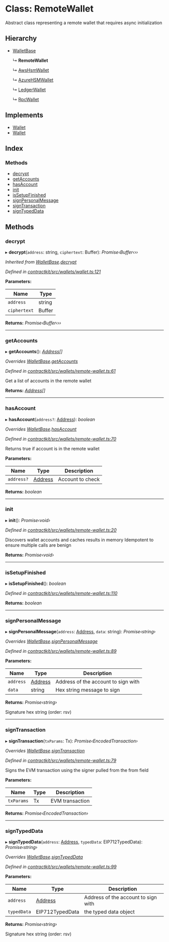 # Class: RemoteWallet

Abstract class representing a remote wallet that requires async initialization

## Hierarchy

* [WalletBase](_contractkit_src_wallets_wallet_.walletbase.md)

  ↳ **RemoteWallet**

  ↳ [AwsHsmWallet](_contractkit_src_wallets_aws_hsm_wallet_.awshsmwallet.md)

  ↳ [AzureHSMWallet](_contractkit_src_wallets_azure_hsm_wallet_.azurehsmwallet.md)

  ↳ [LedgerWallet](_contractkit_src_wallets_ledger_wallet_.ledgerwallet.md)

  ↳ [RpcWallet](_contractkit_src_wallets_rpc_wallet_.rpcwallet.md)

## Implements

* [Wallet](../interfaces/_contractkit_src_wallets_wallet_.wallet.md)
* [Wallet](../interfaces/_contractkit_src_wallets_wallet_.wallet.md)

## Index

### Methods

* [decrypt](_contractkit_src_wallets_remote_wallet_.remotewallet.md#decrypt)
* [getAccounts](_contractkit_src_wallets_remote_wallet_.remotewallet.md#getaccounts)
* [hasAccount](_contractkit_src_wallets_remote_wallet_.remotewallet.md#hasaccount)
* [init](_contractkit_src_wallets_remote_wallet_.remotewallet.md#init)
* [isSetupFinished](_contractkit_src_wallets_remote_wallet_.remotewallet.md#issetupfinished)
* [signPersonalMessage](_contractkit_src_wallets_remote_wallet_.remotewallet.md#signpersonalmessage)
* [signTransaction](_contractkit_src_wallets_remote_wallet_.remotewallet.md#signtransaction)
* [signTypedData](_contractkit_src_wallets_remote_wallet_.remotewallet.md#signtypeddata)

## Methods

###  decrypt

▸ **decrypt**(`address`: string, `ciphertext`: Buffer): *Promise‹Buffer‹››*

*Inherited from [WalletBase](_contractkit_src_wallets_wallet_.walletbase.md).[decrypt](_contractkit_src_wallets_wallet_.walletbase.md#decrypt)*

*Defined in [contractkit/src/wallets/wallet.ts:121](https://github.com/celo-org/celo-monorepo/blob/master/packages/contractkit/src/wallets/wallet.ts#L121)*

**Parameters:**

Name | Type |
------ | ------ |
`address` | string |
`ciphertext` | Buffer |

**Returns:** *Promise‹Buffer‹››*

___

###  getAccounts

▸ **getAccounts**(): *[Address](../modules/_contractkit_src_base_.md#address)[]*

*Overrides [WalletBase](_contractkit_src_wallets_wallet_.walletbase.md).[getAccounts](_contractkit_src_wallets_wallet_.walletbase.md#getaccounts)*

*Defined in [contractkit/src/wallets/remote-wallet.ts:61](https://github.com/celo-org/celo-monorepo/blob/master/packages/contractkit/src/wallets/remote-wallet.ts#L61)*

Get a list of accounts in the remote wallet

**Returns:** *[Address](../modules/_contractkit_src_base_.md#address)[]*

___

###  hasAccount

▸ **hasAccount**(`address?`: [Address](../modules/_contractkit_src_base_.md#address)): *boolean*

*Overrides [WalletBase](_contractkit_src_wallets_wallet_.walletbase.md).[hasAccount](_contractkit_src_wallets_wallet_.walletbase.md#hasaccount)*

*Defined in [contractkit/src/wallets/remote-wallet.ts:70](https://github.com/celo-org/celo-monorepo/blob/master/packages/contractkit/src/wallets/remote-wallet.ts#L70)*

Returns true if account is in the remote wallet

**Parameters:**

Name | Type | Description |
------ | ------ | ------ |
`address?` | [Address](../modules/_contractkit_src_base_.md#address) | Account to check  |

**Returns:** *boolean*

___

###  init

▸ **init**(): *Promise‹void›*

*Defined in [contractkit/src/wallets/remote-wallet.ts:20](https://github.com/celo-org/celo-monorepo/blob/master/packages/contractkit/src/wallets/remote-wallet.ts#L20)*

Discovers wallet accounts and caches results in memory
Idempotent to ensure multiple calls are benign

**Returns:** *Promise‹void›*

___

###  isSetupFinished

▸ **isSetupFinished**(): *boolean*

*Defined in [contractkit/src/wallets/remote-wallet.ts:110](https://github.com/celo-org/celo-monorepo/blob/master/packages/contractkit/src/wallets/remote-wallet.ts#L110)*

**Returns:** *boolean*

___

###  signPersonalMessage

▸ **signPersonalMessage**(`address`: [Address](../modules/_contractkit_src_base_.md#address), `data`: string): *Promise‹string›*

*Overrides [WalletBase](_contractkit_src_wallets_wallet_.walletbase.md).[signPersonalMessage](_contractkit_src_wallets_wallet_.walletbase.md#signpersonalmessage)*

*Defined in [contractkit/src/wallets/remote-wallet.ts:89](https://github.com/celo-org/celo-monorepo/blob/master/packages/contractkit/src/wallets/remote-wallet.ts#L89)*

**Parameters:**

Name | Type | Description |
------ | ------ | ------ |
`address` | [Address](../modules/_contractkit_src_base_.md#address) | Address of the account to sign with |
`data` | string | Hex string message to sign |

**Returns:** *Promise‹string›*

Signature hex string (order: rsv)

___

###  signTransaction

▸ **signTransaction**(`txParams`: Tx): *Promise‹EncodedTransaction›*

*Overrides [WalletBase](_contractkit_src_wallets_wallet_.walletbase.md).[signTransaction](_contractkit_src_wallets_wallet_.walletbase.md#signtransaction)*

*Defined in [contractkit/src/wallets/remote-wallet.ts:79](https://github.com/celo-org/celo-monorepo/blob/master/packages/contractkit/src/wallets/remote-wallet.ts#L79)*

Signs the EVM transaction using the signer pulled from the from field

**Parameters:**

Name | Type | Description |
------ | ------ | ------ |
`txParams` | Tx | EVM transaction  |

**Returns:** *Promise‹EncodedTransaction›*

___

###  signTypedData

▸ **signTypedData**(`address`: [Address](../modules/_contractkit_src_base_.md#address), `typedData`: EIP712TypedData): *Promise‹string›*

*Overrides [WalletBase](_contractkit_src_wallets_wallet_.walletbase.md).[signTypedData](_contractkit_src_wallets_wallet_.walletbase.md#signtypeddata)*

*Defined in [contractkit/src/wallets/remote-wallet.ts:99](https://github.com/celo-org/celo-monorepo/blob/master/packages/contractkit/src/wallets/remote-wallet.ts#L99)*

**Parameters:**

Name | Type | Description |
------ | ------ | ------ |
`address` | [Address](../modules/_contractkit_src_base_.md#address) | Address of the account to sign with |
`typedData` | EIP712TypedData | the typed data object |

**Returns:** *Promise‹string›*

Signature hex string (order: rsv)
